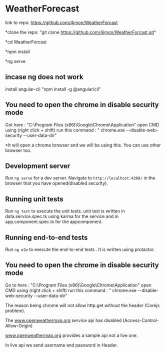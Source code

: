 # WeatherForecast
link to repo: https://github.com/4jmon/WeatherForcast


*clone the repo:  "git clone https://github.com/4jmon/WeatherForcast.git"

*cd WeatherForcast

*npm install

*ng serve

## incase ng does not work
install angular-cli 
"npm  install  -g @angular/cli"

## You need to open the chrome in disable security mode
Got  here :  "C:\Program Files (x86)\Google\Chrome\Application" open CMD using (right click + shift)
run this command : 
" chrome.exe  --disable-web-security --user-data-dir"

*It will open a chrome browser and we will be using this. You can use other browser too.

## Development server

Run `ng serve` for a dev server. Navigate to `http://localhost:4200/` in the browser that you have opened(disabled security). 


## Running unit tests

Run `ng test` to execute the unit tests. 
unit test is written in data.service.spec.ts using karma for the service and in app.component.spec.ts for the appcomponent.


## Running end-to-end tests

Run `ng e2e` to execute the end-to-end tests . It is written using protactor.

## You need to open the chrome in disable security mode
Go to here :  "C:\Program Files (x86)\Google\Chrome\Application" open CMD using (right click + shift)
run this command : 
" chrome.exe  --disable-web-security  --user-data-dir"

The reason being chrome will not allow http.get without the header (Corejs problem).

The www.openweathermap.org service api has disabled (Access-Control-Allow-Origin)

www.openweathermap.org provides a sample api not a live one.

In live api we send username and password in Header.
